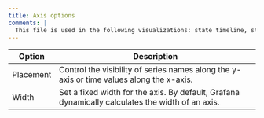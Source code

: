 ```yaml
---
title: Axis options
comments: |
  This file is used in the following visualizations: state timeline, status history.
---
```


| Option    | Description                                                                                      |
| --------- | ------------------------------------------------------------------------------------------------ |
| Placement | Control the visibility of series names along the y-axis or time values along the x-axis.         |
| Width     | Set a fixed width for the axis. By default, Grafana dynamically calculates the width of an axis. |
